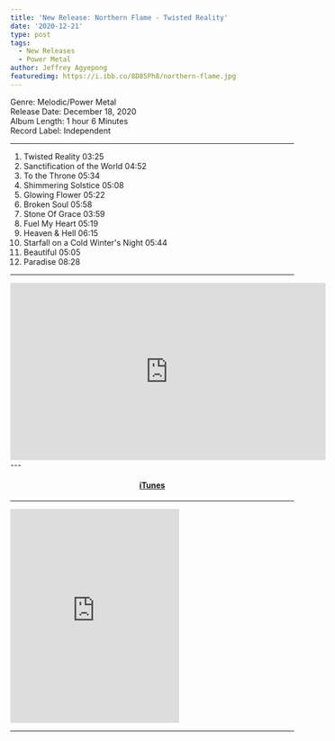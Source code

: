 ```yaml
---
title: 'New Release: Northern Flame - Twisted Reality'
date: '2020-12-21'
type: post
tags:
  - New Releases
  - Power Metal
author: Jeffrey Agyepong
featuredimg: https://i.ibb.co/8D85Ph8/northern-flame.jpg
---
```


Genre: Melodic/Power Metal <br>
Release Date: December 18, 2020<br>
Album Length: 1 hour 6 Minutes<br>
Record Label: Independent<br>
<ToggleDarkMode />

---

1. Twisted Reality 03:25
2. Sanctification of the World 04:52
3. To the Throne 05:34
4. Shimmering Solstice 05:08
5. Glowing Flower 05:22
6. Broken Soul 05:58
7. Stone Of Grace 03:59
8. Fuel My Heart 05:19
9. Heaven & Hell 06:15
10. Starfall on a Cold Winter's Night 05:44
11. Beautiful 05:05
12. Paradise 08:28

<hr>

<div class="video-container">
<iframe width="560" height="315" src="https://www.youtube.com/embed/bSEMF3ztsHs" frameborder="0" allow="accelerometer; autoplay; clipboard-write; encrypted-media; gyroscope; picture-in-picture" allowfullscreen></iframe>
</div>
---

<h4 style="text-align:center;"><a href="https://music.apple.com/ca/album/twisted-reality/1543915062" alt="iTunes">iTunes</a></h4>

---

<iframe src="https://open.spotify.com/embed/album/57QDutFAhzn0U6SZeNFmpM" width="300" height="380" frameborder="0" allowtransparency="true" allow="encrypted-media"></iframe>

<hr>

